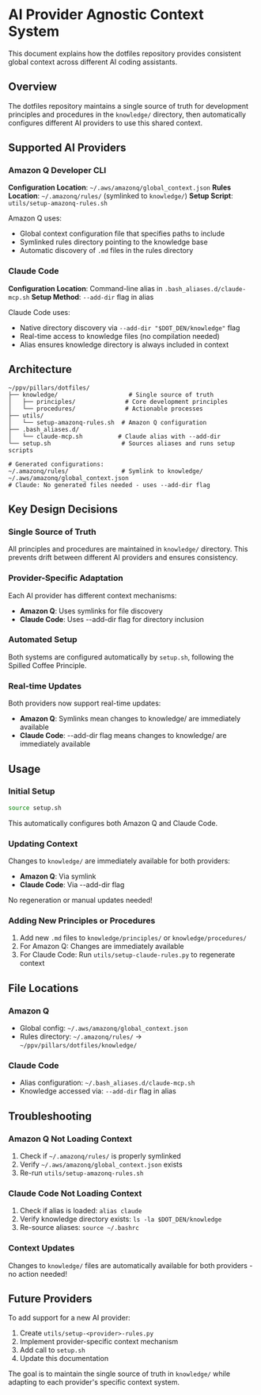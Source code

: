 # AI Provider Agnostic Context System

This document explains how the dotfiles repository provides consistent global context across different AI coding assistants.

## Overview

The dotfiles repository maintains a single source of truth for development principles and procedures in the `knowledge/` directory, then automatically configures different AI providers to use this shared context.

## Supported AI Providers

### Amazon Q Developer CLI

**Configuration Location**: `~/.aws/amazonq/global_context.json`
**Rules Location**: `~/.amazonq/rules/` (symlinked to `knowledge/`)
**Setup Script**: `utils/setup-amazonq-rules.sh`

Amazon Q uses:
- Global context configuration file that specifies paths to include
- Symlinked rules directory pointing to the knowledge base
- Automatic discovery of `.md` files in the rules directory

### Claude Code

**Configuration Location**: Command-line alias in `.bash_aliases.d/claude-mcp.sh`
**Setup Method**: `--add-dir` flag in alias

Claude Code uses:
- Native directory discovery via `--add-dir "$DOT_DEN/knowledge"` flag
- Real-time access to knowledge files (no compilation needed)
- Alias ensures knowledge directory is always included in context

## Architecture

```
~/ppv/pillars/dotfiles/
├── knowledge/                    # Single source of truth
│   ├── principles/              # Core development principles
│   └── procedures/              # Actionable processes
├── utils/
│   └── setup-amazonq-rules.sh  # Amazon Q configuration
├── .bash_aliases.d/
│   └── claude-mcp.sh          # Claude alias with --add-dir
└── setup.sh                    # Sources aliases and runs setup scripts

# Generated configurations:
~/.amazonq/rules/               # Symlink to knowledge/
~/.aws/amazonq/global_context.json
# Claude: No generated files needed - uses --add-dir flag
```

## Key Design Decisions

### Single Source of Truth
All principles and procedures are maintained in `knowledge/` directory. This prevents drift between different AI providers and ensures consistency.

### Provider-Specific Adaptation
Each AI provider has different context mechanisms:
- **Amazon Q**: Uses symlinks for file discovery
- **Claude Code**: Uses --add-dir flag for directory inclusion

### Automated Setup
Both systems are configured automatically by `setup.sh`, following the Spilled Coffee Principle.

### Real-time Updates
Both providers now support real-time updates:
- **Amazon Q**: Symlinks mean changes to knowledge/ are immediately available
- **Claude Code**: --add-dir flag means changes to knowledge/ are immediately available

## Usage

### Initial Setup
```bash
source setup.sh
```

This automatically configures both Amazon Q and Claude Code.

### Updating Context

Changes to `knowledge/` are immediately available for both providers:
- **Amazon Q**: Via symlink
- **Claude Code**: Via --add-dir flag

No regeneration or manual updates needed!

### Adding New Principles or Procedures

1. Add new `.md` files to `knowledge/principles/` or `knowledge/procedures/`
2. For Amazon Q: Changes are immediately available
3. For Claude Code: Run `utils/setup-claude-rules.py` to regenerate context

## File Locations

### Amazon Q
- Global config: `~/.aws/amazonq/global_context.json`
- Rules directory: `~/.amazonq/rules/` → `~/ppv/pillars/dotfiles/knowledge/`

### Claude Code
- Alias configuration: `~/.bash_aliases.d/claude-mcp.sh`
- Knowledge accessed via: `--add-dir` flag in alias

## Troubleshooting

### Amazon Q Not Loading Context
1. Check if `~/.amazonq/rules/` is properly symlinked
2. Verify `~/.aws/amazonq/global_context.json` exists
3. Re-run `utils/setup-amazonq-rules.sh`

### Claude Code Not Loading Context
1. Check if alias is loaded: `alias claude`
2. Verify knowledge directory exists: `ls -la $DOT_DEN/knowledge`
3. Re-source aliases: `source ~/.bashrc`

### Context Updates
Changes to `knowledge/` files are automatically available for both providers - no action needed!

## Future Providers

To add support for a new AI provider:

1. Create `utils/setup-<provider>-rules.py`
2. Implement provider-specific context mechanism
3. Add call to `setup.sh`
4. Update this documentation

The goal is to maintain the single source of truth in `knowledge/` while adapting to each provider's specific context system.
